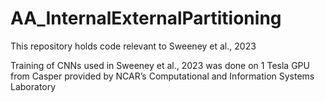 # AA_InternalExternalPartitioning
This repository holds code relevant to Sweeney et al., 2023

Training of CNNs used in Sweeney et al., 2023 was done on 1 Tesla GPU from Casper provided by NCAR’s Computational and Information Systems Laboratory


